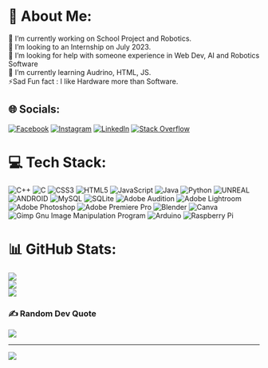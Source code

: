 # 💫 About Me:
🔭 I’m currently working on School Project and Robotics.<br>👯 I’m looking to an Internship on July 2023.<br>🤝 I’m looking for help with someone experience in Web Dev, AI and Robotics Software<br>🌱 I’m currently learning Audrino, HTML, JS.<br>⚡Sad Fun fact : I like Hardware more than Software.

## 🌐 Socials:
[![Facebook](https://img.shields.io/badge/Facebook-%231877F2.svg?logo=Facebook&logoColor=white)](https://facebook.com/melvin.siaw.18) [![Instagram](https://img.shields.io/badge/Instagram-%23E4405F.svg?logo=Instagram&logoColor=white)](https://instagram.com/melvinsiaw03) [![LinkedIn](https://img.shields.io/badge/LinkedIn-%230077B5.svg?logo=linkedin&logoColor=white)](https://linkedin.com/in/melvin-siaw-6400ab252) [![Stack Overflow](https://img.shields.io/badge/-Stackoverflow-FE7A16?logo=stack-overflow&logoColor=white)](https://stackoverflow.com/users/21845262/melvin-siaw) 

# 💻 Tech Stack:
![C++](https://img.shields.io/badge/c++-%2300599C.svg?style=flat-square&logo=c%2B%2B&logoColor=white) ![C](https://img.shields.io/badge/c-%2300599C.svg?style=flat-square&logo=c&logoColor=white) ![CSS3](https://img.shields.io/badge/css3-%231572B6.svg?style=flat-square&logo=css3&logoColor=white) ![HTML5](https://img.shields.io/badge/html5-%23E34F26.svg?style=flat-square&logo=html5&logoColor=white) ![JavaScript](https://img.shields.io/badge/javascript-%23323330.svg?style=flat-square&logo=javascript&logoColor=%23F7DF1E) ![Java](https://img.shields.io/badge/java-%23ED8B00.svg?style=flat-square&logo=java&logoColor=white) ![Python](https://img.shields.io/badge/python-3670A0?style=flat-square&logo=python&logoColor=ffdd54) ![UNREAL](https://img.shields.io/badge/unreal-%2320232a.svg?style=flat-square&logo=unreal-engine&logoColor=white) ![ANDROID](https://img.shields.io/badge/android-%2320232a.svg?style=flat-square&logo=android&logoColor=%a4c639) ![MySQL](https://img.shields.io/badge/mysql-%2300f.svg?style=flat-square&logo=mysql&logoColor=white) ![SQLite](https://img.shields.io/badge/sqlite-%2307405e.svg?style=flat-square&logo=sqlite&logoColor=white) ![Adobe Audition](https://img.shields.io/badge/Adobe%20Audition-9999FF.svg?style=flat-square&logo=Adobe%20Audition&logoColor=white) ![Adobe Lightroom](https://img.shields.io/badge/Adobe%20Lightroom-31A8FF.svg?style=flat-square&logo=Adobe%20Lightroom&logoColor=white) ![Adobe Photoshop](https://img.shields.io/badge/adobephotoshop-%2331A8FF.svg?style=flat-square&logo=adobephotoshop&logoColor=white) ![Adobe Premiere Pro](https://img.shields.io/badge/Adobe%20Premiere%20Pro-9999FF.svg?style=flat-square&logo=Adobe%20Premiere%20Pro&logoColor=white) ![Blender](https://img.shields.io/badge/blender-%23F5792A.svg?style=flat-square&logo=blender&logoColor=white) ![Canva](https://img.shields.io/badge/Canva-%2300C4CC.svg?style=flat-square&logo=Canva&logoColor=white) ![Gimp Gnu Image Manipulation Program](https://img.shields.io/badge/Gimp-657D8B?style=flat-square&logo=gimp&logoColor=FFFFFF) ![Arduino](https://img.shields.io/badge/-Arduino-00979D?style=flat-square&logo=Arduino&logoColor=white) ![Raspberry Pi](https://img.shields.io/badge/-RaspberryPi-C51A4A?style=flat-square&logo=Raspberry-Pi)

# 📊 GitHub Stats:
![](https://github-readme-stats.vercel.app/api?username=MelvinSiaw&theme=vision-friendly-dark&hide_border=false&include_all_commits=false&count_private=false)<br/>
![](https://github-readme-streak-stats.herokuapp.com/?user=MelvinSiaw&theme=vision-friendly-dark&hide_border=false)<br/>
![](https://github-readme-stats.vercel.app/api/top-langs/?username=MelvinSiaw&theme=vision-friendly-dark&hide_border=false&include_all_commits=false&count_private=false&layout=compact)

### ✍️ Random Dev Quote
![](https://quotes-github-readme.vercel.app/api?type=horizontal&theme=radical)

---
[![](https://visitcount.itsvg.in/api?id=MelvinSiaw&icon=2&color=2)](https://visitcount.itsvg.in)

<!-- Proudly created with GPRM ( https://gprm.itsvg.in ) -->
